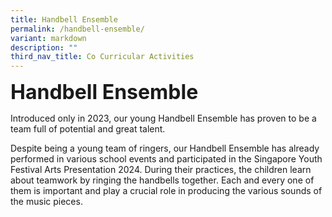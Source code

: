 ```yaml
---
title: Handbell Ensemble
permalink: /handbell-ensemble/
variant: markdown
description: ""
third_nav_title: Co Curricular Activities
---
```

<b><font size="6">Handbell Ensemble</font></b>

Introduced only in 2023, our young Handbell Ensemble has proven to be a team full of potential and great talent. 

Despite being a young team of ringers, our Handbell Ensemble has already performed in various school events and participated in the Singapore Youth Festival Arts Presentation 2024. During their practices, the children learn about teamwork by ringing the handbells together. Each and every one of them is important and play a crucial role in producing the various sounds of the music pieces.